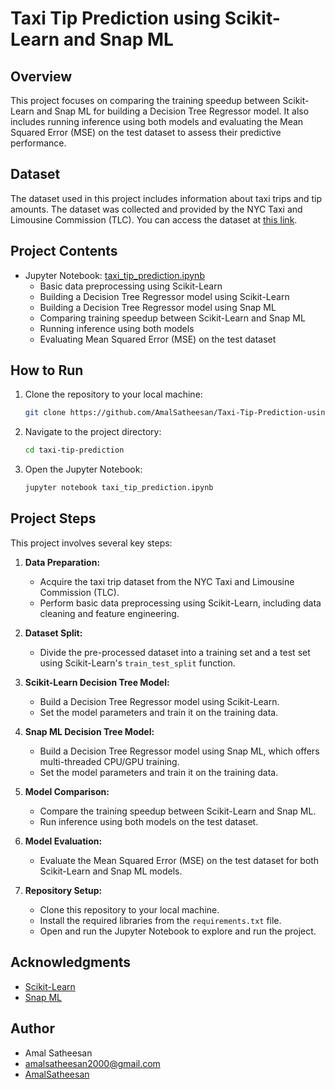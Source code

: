 # Taxi Tip Prediction using Scikit-Learn and Snap ML

## Overview
This project focuses on comparing the training speedup between Scikit-Learn and Snap ML for building a Decision Tree Regressor model. It also includes running inference using both models and evaluating the Mean Squared Error (MSE) on the test dataset to assess their predictive performance.

## Dataset
The dataset used in this project includes information about taxi trips and tip amounts. The dataset was collected and provided by the NYC Taxi and Limousine Commission (TLC). You can access the dataset at [this link](https://www1.nyc.gov/site/tlc/about/tlc-trip-record-data.page).

## Project Contents
- Jupyter Notebook: [taxi_tip_prediction.ipynb](taxi_tip_prediction.ipynb)
  - Basic data preprocessing using Scikit-Learn
  - Building a Decision Tree Regressor model using Scikit-Learn
  - Building a Decision Tree Regressor model using Snap ML
  - Comparing training speedup between Scikit-Learn and Snap ML
  - Running inference using both models
  - Evaluating Mean Squared Error (MSE) on the test dataset


## How to Run

1. Clone the repository to your local machine:

   ```bash
   git clone https://github.com/AmalSatheesan/Taxi-Tip-Prediction-using-Scikit-Learn-and-Snap-ML.git

2. Navigate to the project directory:
   ```bash
   cd taxi-tip-prediction

3. Open the Jupyter Notebook:
   ```bash
   jupyter notebook taxi_tip_prediction.ipynb

## Project Steps

This project involves several key steps:

1. **Data Preparation:**
   - Acquire the taxi trip dataset from the NYC Taxi and Limousine Commission (TLC).
   - Perform basic data preprocessing using Scikit-Learn, including data cleaning and feature engineering.

2. **Dataset Split:**
   - Divide the pre-processed dataset into a training set and a test set using Scikit-Learn's `train_test_split` function.

3. **Scikit-Learn Decision Tree Model:**
   - Build a Decision Tree Regressor model using Scikit-Learn.
   - Set the model parameters and train it on the training data.

4. **Snap ML Decision Tree Model:**
   - Build a Decision Tree Regressor model using Snap ML, which offers multi-threaded CPU/GPU training.
   - Set the model parameters and train it on the training data.

5. **Model Comparison:**
   - Compare the training speedup between Scikit-Learn and Snap ML.
   - Run inference using both models on the test dataset.

6. **Model Evaluation:**
   - Evaluate the Mean Squared Error (MSE) on the test dataset for both Scikit-Learn and Snap ML models.

7. **Repository Setup:**
   - Clone this repository to your local machine.
   - Install the required libraries from the `requirements.txt` file.
   - Open and run the Jupyter Notebook to explore and run the project.



## Acknowledgments
- [Scikit-Learn](https://scikit-learn.org/)
- [Snap ML](https://www.zurich.ibm.com/snapml/)

## Author
- Amal Satheesan
- amalsatheesan2000@gmail.com
- [AmalSatheesan](https://github.com/AmalSatheesan)


